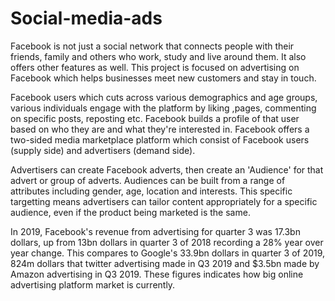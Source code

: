 # Social-media-ads
Facebook is not just a social network that connects people with their friends, family and others who work, study and live around them. It also offers other features as well. This project is focused on advertising on Facebook which helps businesses meet new customers and stay in touch.

Facebook users which cuts across various demographics and age groups, various individuals engage with the platform by liking ,pages, commenting on specific posts, reposting etc. Facebook builds a profile of that user based on who they are and what they're interested in. Facebook offers a two-sided media marketplace platform which consist of Facebook users (supply side) and advertisers (demand side).

Advertisers can create Facebook adverts, then create an 'Audience' for that advert or group of adverts. Audiences can be built from a range of attributes including gender, age, location and interests. This specific targetting means advertisers can tailor content appropriately for a specific audience, even if the product being marketed is the same.

In 2019, Facebook's revenue from advertising for quarter 3 was 17.3bn dollars, up from 13bn dollars in quarter 3 of 2018 recording a 28% year over year change. This compares to Google's 33.9bn dollars in quarter 3 of 2019, 824m dollars that twitter advertising made in Q3 2019 and $3.5bn made by Amazon advertising in Q3 2019. These figures indicates how big online advertising platform market is currently.
